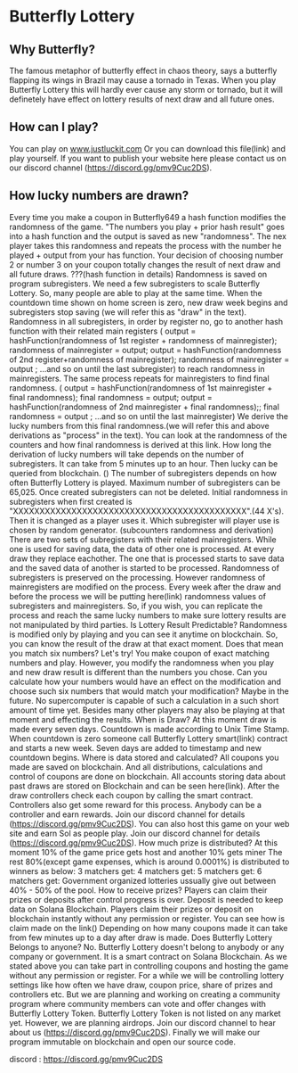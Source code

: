 # Butterfly Lottery

## Why Butterfly?

The famous metaphor of butterfly effect in chaos theory, says a butterfly flapping its wings in Brazil may cause a tornado in Texas. When you play Butterfly Lottery this will hardly ever cause any storm or tornado, but it will definetely have effect on lottery results of next draw and all future ones.

## How can I play?
You can play on www.justluckit.com
Or you can download this file(link) and play yourself.
If you want to publish your website here please contact us on our discord channel (https://discord.gg/pmv9Cuc2DS).

## How lucky numbers are drawn?
Every time you make a coupon in Butterfly649 a hash function modifies the randomness of the game.
"The numbers you play + prior hash result" goes into a hash function and the output is saved as new "randomness". The nex player takes this randomness and repeats the process with the number he played + output from your has function. Your decision of choosing number 2 or number 3 on your coupon totally changes the result of next draw and all future draws.
???(hash function in details)
Randomness is saved on program subregisters. We need a few subregisters to scale Butterfly Lottery. So, many people are able to play at the same time.
When the countdown time shown on home screen is zero, new draw week begins and subregisters stop saving (we will refer this as "draw" in the text). Randomness in all subregisters, in order by register no, go to another hash function with their related main registers
(
output = hashFunction(randomness of 1st register + randomness of mainregister);
 randomness of mainregister = output;
 output = hashFunction(randomness of 2nd register+randomness of mainregister);
randomness of mainregister = output ;
 ...and so on until the last subregister)
 to reach randomness in mainregisters. The same process repeats for mainregisters to find final randomness.
(
output = hashFunction(randomness of 1st mainregister + final randomness);
 final randomness = output;
 output = hashFunction(randomness of 2nd mainregister  + final randomness);;
final randomness = output ;
 ...and so on until the last mainregister)
 We derive the lucky numbers from this final randomness.(we will refer this and above derivations as "process" in the text). You can look at the randomness of the counters and how final randomness is derived at this link.
How long the derivation of lucky numbers will take depends on the number of subregisters.
It can take from 5 minutes up to an hour. Then lucky can be queried from blockchain. ()
The number of subregisters depends on how often Butterfly Lottery is played. Maximum number of subregisters can be 65,025.
Once created subregisters can not be deleted.
Initial randomness in subregisters when first created is "XXXXXXXXXXXXXXXXXXXXXXXXXXXXXXXXXXXXXXXXXXXX".(44 X's).
Then it is changed as a player uses it.
Which subregister will player use is chosen by random generator.
(subcounters randomness and derivation)
There are two sets of subregisters with their related mainregisters. While one is used for saving data, the data of other one is processed. At every draw they replace eachother. The one that is processed starts to save data and the saved data of another is started to be processed.
 Randomness of subregisters is preserved on the processing. However randomness of mainregisters are modified on the process. Every week after the draw and before the process we will be putting here(link) randomness values of subregisters and mainregisters. So, if you wish, you can replicate the process and reach the same lucky numbers to make sure lottery results are not manipulated by third parties.
Is Lottery Result Predictable?
Randomness is modified only by playing and you can see it anytime on blockchain. So, you can know the result of the draw at that exact moment. Does that mean you match six numbers? Let's try!
You make coupon of exact matching numbers and play. However, you modify the randomness when you play and new draw result is different than the numbers you chose. Can you calculate how your numbers would have an effect on the modification and choose such six numbers that would match your modification? Maybe in the future. No supercomputer is capable of such a calculation in a such short amount of time yet. Besides  many other players may also be playing at that moment and effecting the results.
When is Draw?
At this moment draw is made every seven days. Countdown is made according to Unix Time Stamp. When countdown is zero someone call Butterfly Lottery smart(link) contract and starts a new week. Seven days are added to timestamp and new countdown begins.
Where is data stored and calculated?
All coupons you made are saved on blockchain. And all distributions, calculations and control of coupons are done on blockchain.
All accounts storing data about past draws are stored on Blockchain and can be seen here(link).
After the draw controllers check each coupon by calling the smart contract. Controllers also get some reward for this process. Anybody can be a controller and earn rewards. Join our discord channel for details (https://discord.gg/pmv9Cuc2DS).
You can also host this game on your web site and earn Sol as people play. Join our discord channel for details (https://discord.gg/pmv9Cuc2DS).
How much prize is distributed?
At this moment 10% of the game price gets host and another 10% gets miner
The rest 80%(except game expenses, which is around 0.0001%) is distributed to winners as below:
3 matchers get:
4 matchers get:
5 matchers get:
6 matchers get:
Government organized lotteries ussually give out between 40% - 50% of the pool.
How to receive prizes?
Players can claim their prizes or deposits after control progress is over. Deposit is needed to keep data on Solana Blockchain.
Players claim their prizes or deposit on blockchain instantly without any permission or register.
You can see how is claim made on the link()
 Depending on how many coupons made it can take from few minutes up to a day after draw is made.
Does Butterfly Lottery Belongs to anyone?
No. Butterfly Lottery doesn't belong to anybody or any company or government. It is a smart contract on Solana Blockchain. As we stated above you can take part in controlling coupons and hosting the game without any permission or register.
For a while we will be controlling lottery settings like how often we have draw, coupon price, share of prizes and controllers etc. But we are planning and working on creating a community program where community members can vote and offer changes with Butterfly Lottery Token.
 Butterfly Lottery  Token is not listed on any market yet. However, we are planning airdrops.
Join our discord channel to hear about us (https://discord.gg/pmv9Cuc2DS).
Finally we will make our program immutable on blockchain and open our source code.

discord : https://discord.gg/pmv9Cuc2DS
